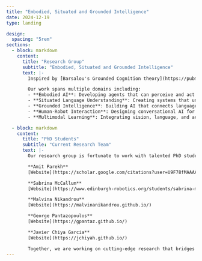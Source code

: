 ```yaml
---
title: "Embodied, Situated and Grounded Intelligence"
date: 2024-12-19
type: landing

design:
  spacing: "5rem"
sections:
  - block: markdown
    content:
      title: "Research Group"
      subtitle: "Embodied, Situated and Grounded Intelligence"
      text: |-
        Inspired by [Barsalou's Grounded Cognition theory](https://pubmed.ncbi.nlm.nih.gov/17705682/), our research group focuses on designing artificial agents that learn language by leveraging sensory information derived from interacting with the world and with other agents. We explore the intersection of natural language processing, computer vision, robotics, and cognitive science to develop AI systems that can understand and interact with their environment in meaningful ways. 

        Our work spans multiple domains including:
        - **Embodied AI**: Developing agents that can perceive and act in physical environments
        - **Situated Language Understanding**: Creating systems that understand language in context
        - **Grounded Intelligence**: Building AI that connects language to real-world experiences
        - **Human-Robot Interaction**: Designing conversational AI for embodied applications
        - **Multimodal Learning**: Integrating vision, language, and action for comprehensive understanding

  - block: markdown
    content:
      title: "PhD Students"
      subtitle: "Current Research Team"
      text: |-
        Our research group is fortunate to work with talented PhD students who are pushing the boundaries of embodied and situated AI:

        **Amit Parekh**
        [Website](https://scholar.google.com/citations?user=U9F78fMAAAAJ&hl=en)

        **Sabrina McCallum**
        [Website](https://www.edinburgh-robotics.org/students/sabrina-mccallum)

        **Malvina Nikandrou**
        [Website](https://malvinanikandrou.github.io/)

        **George Pantazopoulos**
        [Website](https://gpantaz.github.io/)

        **Javier Chiya Garcia**
        [Website](https://jchiyah.github.io/)

        Together, we are working on cutting-edge research that bridges the gap between language understanding and embodied experience, creating AI systems that can truly understand and interact with the world around them.
---
```

